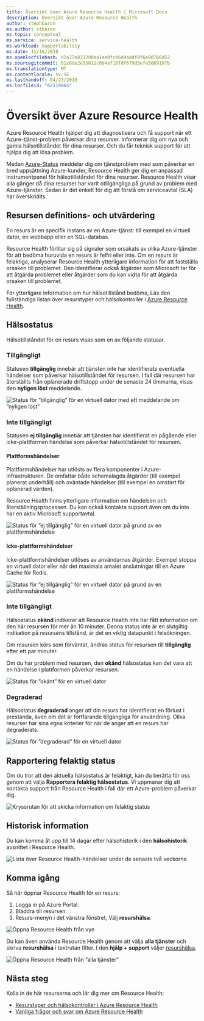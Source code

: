 ```yaml
---
title: Översikt över Azure Resource Health | Microsoft Docs
description: Översikt över Azure Resource Health
author: stephbaron
ms.author: stbaron
ms.topic: conceptual
ms.service: service-health
ms.workload: Supportability
ms.date: 11/16/2018
ms.openlocfilehash: d2a77e831290aa1ee0fcb6d4addf8f6e90786d52
ms.sourcegitcommit: 61c8de2e95011c094af18fdf679d5efe5069197b
ms.translationtype: MT
ms.contentlocale: sv-SE
ms.lasthandoff: 04/23/2019
ms.locfileid: "62119865"
---
```

# <a name="azure-resource-health-overview"></a>Översikt över Azure Resource Health
 
Azure Resource Health hjälper dig att diagnostisera och få support när ett Azure-tjänst-problem påverkar dina resurser. Informerar dig om nya och gamla hälsotillståndet för dina resurser. Och du får teknisk support för att hjälpa dig att lösa problem.

Medan [Azure-Status](https://status.azure.com) meddelar dig om tjänstproblem med som påverkar en bred uppsättning Azure-kunder, Resource Health ger dig en anpassad instrumentpanel för hälsotillståndet för dina resurser. Resource Health visar alla gånger då dina resurser har varit otillgängliga på grund av problem med Azure-tjänster. Sedan är det enkelt för dig att förstå om serviceavtal (SLA) har överskridits. 

## <a name="resource-definition-and-health-assessment"></a>Resursen definitions- och utvärdering
En resurs är en specifik instans av en Azure-tjänst: till exempel en virtuell dator, en webbapp eller en SQL-databas.

Resource Health förlitar sig på signaler som orsakats av olika Azure-tjänster för att bedöma huruvida en resurs är felfri eller inte. Om en resurs är felaktiga, analyserar Resource Health ytterligare information för att fastställa orsaken till problemet. Den identifierar också åtgärder som Microsoft tar för att åtgärda problemet eller åtgärder som du kan vidta för att åtgärda orsaken till problemet. 

För ytterligare information om hur hälsotillstånd bedöms, Läs den fullständiga listan över resurstyper och hälsokontroller i [Azure Resource Health](resource-health-checks-resource-types.md).

## <a name="health-status"></a>Hälsostatus
Hälsotillståndet för en resurs visas som en av följande statusar.

### <a name="available"></a>Tillgängligt
Statusen **tillgänglig** innebär att tjänsten inte har identifierats eventuella händelser som påverkar hälsotillståndet för resursen. I fall där resursen har återställts från oplanerade driftstopp under de senaste 24 timmarna, visas den **nyligen löst** meddelande.

![Status för ”tillgänglig” för en virtuell dator med ett meddelande om ”nyligen löst”](./media/resource-health-overview/Available.png)

### <a name="unavailable"></a>Inte tillgängligt
Statusen **ej tillgänglig** innebär att tjänsten har identifierat en pågående eller icke-plattformen händelse som påverkar hälsotillståndet för resursen.

#### <a name="platform-events"></a>Plattformshändelser
Plattformshändelser har utlösts av flera komponenter i Azure-infrastrukturen. De omfattar både schemalagda åtgärder (till exempel planerat underhåll) och oväntade händelser (till exempel en omstart för oplanerad värden).

Resource Health finns ytterligare information om händelsen och återställningsprocessen. Du kan också kontakta support även om du inte har en aktiv Microsoft supportavtal.

![Status för ”ej tillgänglig” för en virtuell dator på grund av en plattformshändelse](./media/resource-health-overview/Unavailable.png)

#### <a name="non-platform-events"></a>Icke-plattformshändelser
Icke-plattformshändelser utlöses av användarnas åtgärder. Exempel stoppa en virtuell dator eller når det maximala antalet anslutningar till en Azure Cache för Redis.

![Status för ”ej tillgänglig” för en virtuell dator på grund av en plattformshändelse](./media/resource-health-overview/Unavailable_NonPlatform.png)

### <a name="unknown"></a>Inte tillgängligt
Hälsostatus **okänd** indikerar att Resource Health inte har fått information om den här resursen för mer än 10 minuter. Denna status inte är en slutgiltig indikation på resursens tillstånd, är det en viktig datapunkt i felsökningen.

Om resursen körs som förväntat, ändras status för resursen till **tillgänglig** efter ett par minuter.

Om du har problem med resursen, den **okänd** hälsostatus kan det vara att en händelse i plattformen påverkar resursen.

![Status för ”okänt” för en virtuell dator](./media/resource-health-overview/Unknown.png)

### <a name="degraded"></a>Degraderad
Hälsostatus **degraderad** anger att din resurs har identifierat en förlust i prestanda, även om det är fortfarande tillgängliga för användning.
Olika resurser har sina egna kriterier för när de anger att en resurs har degraderats.

![Status för ”degraderad” för en virtuell dator](./media/resource-health-overview/degraded.png)

## <a name="reporting-an-incorrect-status"></a>Rapportering felaktig status
Om du tror att den aktuella hälsostatus är felaktigt, kan du berätta för oss genom att välja **Rapportera felaktig hälsostatus**. Vi uppmanar dig att kontakta support från Resource Health i fall där ett Azure-problem påverkar dig. 

![Kryssrutan för att skicka information om felaktig status](./media/resource-health-overview/incorrect-status.png)

## <a name="historical-information"></a>Historisk information
Du kan komma åt upp till 14 dagar efter hälsohistorik i den **hälsohistorik** avsnittet i Resource Health. 

![Lista över Resource Health-händelser under de senaste två veckorna](./media/resource-health-overview/history-blade.png)

## <a name="getting-started"></a>Komma igång
Så här öppnar Resource Health för en resurs:
1.  Logga in på Azure Portal.
2.  Bläddra till resursen.
3.  Resurs-menyn i det vänstra fönstret, Välj **resurshälsa**.

![Öppna Resource Health från vyn](./media/resource-health-overview/from-resource-blade.png)

Du kan även använda Resource Health genom att välja **alla tjänster** och skriva **resurshälsa** i textrutan filter. I den **hjälp + support** väljer [resurshälsa](https://ms.portal.azure.com/#blade/Microsoft_Azure_Monitoring/AzureMonitoringBrowseBlade/resourceHealth).

![Öppna Resource Health från ”alla tjänster”](./media/resource-health-overview/FromOtherServices.png)

## <a name="next-steps"></a>Nästa steg

Kolla in de här resurserna och lär dig mer om Resource Health:
-  [Resurstyper och hälsokontroller i Azure Resource Health](resource-health-checks-resource-types.md)
-  [Vanliga frågor och svar om Azure Resource Health](resource-health-faq.md)




